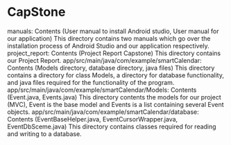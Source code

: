 # CapStone
manuals: Contents (User manual to install Android studio, User manual for our application)
                This directory contains two manuals which go over the installation process of Android Studio and our application                           respectively.
project_report: Contents (Project Report Capstone)
                This directory contains our Project Report.
app/src/main/java/com/example/smartCalendar: Contents (Models directory, database directory, java files)
                This directory contains a directory for class Models, a directory for database functionality, and java files required for                 the functionality of the program.
app/src/main/java/com/example/smartCalendar/Models: Contents (Event.java, Events.java)
                This directory contents the models for our project (MVC), Event is the base model and Events is a list containing several                 Event objects.
 app/src/main/java/com/example/smartCalendar/database: Contents (EventBaseHelper.java, EventCursorWrapper.java, EventDbSceme.java)
                This directory contains classes required for reading and writing to a database.
